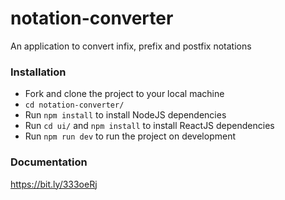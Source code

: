 # notation-converter
An application to convert infix, prefix and postfix notations

### Installation
* Fork and clone the project to your local machine
* `cd notation-converter/`
* Run `npm install` to install NodeJS dependencies
* Run `cd ui/` and `npm install` to install ReactJS dependencies
* Run `npm run dev` to run the project on development

### Documentation
https://bit.ly/333oeRj
